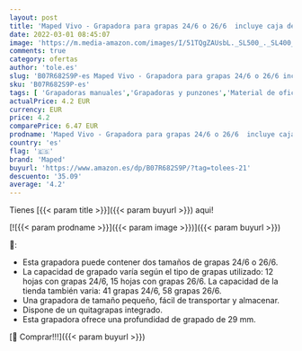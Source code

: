 ```yaml
---
layout: post
title: 'Maped Vivo - Grapadora para grapas 24/6 o 26/6  incluye caja de 400 grapas   color azul'
date: 2022-03-01 08:45:07
image: 'https://m.media-amazon.com/images/I/51TQgZAUsbL._SL500_._SL400_.jpg'
comments: true
category: ofertas
author: 'tole.es'
slug: 'B07R682S9P-es Maped Vivo - Grapadora para grapas 24/6 o 26/6 incluye...'
sku: 'B07R682S9P-es'
tags: [ 'Grapadoras manuales','Grapadoras y punzones','Material de oficina','Oficina y papelería','grapadora','maped', ]
actualPrice: 4.2 EUR
currency: EUR
price: 4.2
comparePrice: 6.47 EUR
prodname: 'Maped Vivo - Grapadora para grapas 24/6 o 26/6  incluye caja de 400 grapas   color azul'
country: 'es'
flag: '🇪🇸'
brand: 'Maped'
buyurl: 'https://www.amazon.es/dp/B07R682S9P/?tag=tolees-21'
descuento: '35.09'
average: '4.2'
---
```


Tienes [{{< param title >}}]({{< param buyurl >}}) aqui!

[![{{< param prodname >}}]({{< param image >}})]({{< param buyurl >}})

🔎:

- Esta grapadora puede contener dos tamaños de grapas 24/6 o 26/6.
- La capacidad de grapado varía según el tipo de grapas utilizado: 12 hojas con grapas 24/6, 15 hojas con grapas 26/6. La capacidad de la tienda también varia: 41 grapas 24/6, 58 grapas 26/6.
- Una grapadora de tamaño pequeño, fácil de transportar y almacenar.
- Dispone de un quitagrapas integrado.
- Esta grapadora ofrece una profundidad de grapado de 29 mm.

[🛒 Comprar!!!]({{< param buyurl >}})
